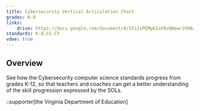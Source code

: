 ```yaml
---
title: Cybersecurity Vertical Articulation Chart
grades: K-8
links:
    drive: https://docs.google.com/document/d/15i2sPEMp6IoFBvQNewr2VH6am9czOTv9xr0ABcdiu_o/edit?usp=drive_link
standards: K-8.CS.CY
vdoe: true
---
```


## Overview

See how the Cybersecurity computer science standards progress from grades K-12, so that teachers and coaches can get a better understanding of the skill progression expressed by the SOLs.

::supporter[the Virginia Department of Education]
